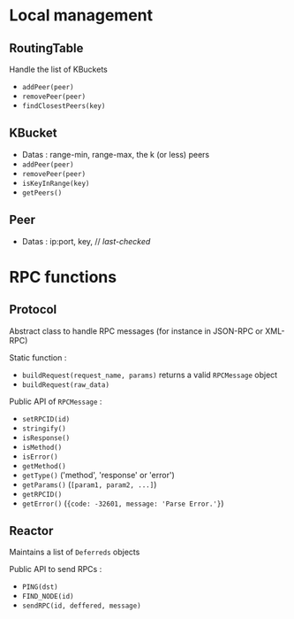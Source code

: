 # Local management 

## RoutingTable

Handle the list of KBuckets

- `addPeer(peer)`
- `removePeer(peer)`
- `findClosestPeers(key)`

## KBucket

- Datas : range-min, range-max, the k (or less) peers
- `addPeer(peer)`
- `removePeer(peer)`
- `isKeyInRange(key)`
- `getPeers()`

## Peer
- Datas : ip:port, key, // *last-checked*

# RPC functions

## Protocol 

Abstract class to handle RPC messages (for instance in JSON-RPC or XML-RPC)

Static function :

- `buildRequest(request_name, params)` returns a valid `RPCMessage` object 
- `buildRequest(raw_data)`

Public API of `RPCMessage` :

- `setRPCID(id)`
- `stringify()`
- `isResponse()`
- `isMethod()`
- `isError()`
- `getMethod()`
- `getType()` ('method', 'response' or 'error') 
- `getParams()` (`[param1, param2, ...]`)
- `getRPCID()`
- `getError()` (`{code: -32601, message: 'Parse Error.'}`)

## Reactor

Maintains a list of `Deferreds` objects

Public API to send RPCs :

- `PING(dst)`
- `FIND_NODE(id)`
- `sendRPC(id, deffered, message)`
